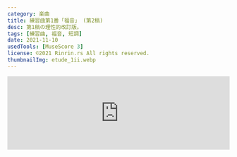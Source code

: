```yaml
---
category: 楽曲
title: 練習曲第1番「福音」 (第2稿)
desc: 第1稿の理性的改訂版。
tags: [練習曲, 福音, 短調]
date: 2021-11-10
usedTools: [MuseScore 3]
license: ©2021 Rinrin.rs All rights reserved.
thumbnailImg: etude_1ii.webp
---
```


<script>
	import MusicPiece from '$lib/components/creations/artworks/MusicPiece.svelte';
	import MusicScore from '$lib/components/creations/artworks/MusicScore.svelte';

	const metadata = {
		op: '#1ii',
		nameEn: 'Etude No.1 "Gospel" in D minor (second version)',
		nameJa: '練習曲第1番「福音」 (第2稿)',
		period: '2021/06/08 - 2021/11/10',
		formation: 'ピアノ'
	};

	const originalPiece = {
		name: '練習曲第1番「福音」ニ短調',
		url: '/creations/works/etude_1i'
	};
</script>

<iframe title="SoundCloud Embed Player" width="100%" height="166" scrolling="no" frameborder="no" allow="autoplay" src="https://w.soundcloud.com/player/?url=https%3A//api.soundcloud.com/tracks/1210850839&color=%23ff5500&auto_play=false&hide_related=false&show_comments=true&show_user=true&show_reposts=false&show_teaser=true" />

<MusicPiece {metadata} {originalPiece} />

[MuseScore 3](https://musescore.org/en/download#Older-and-unsupported-versions) で編曲した。
開始と終盤やあまりにも酷い音楽記号を大幅修正。ただしこの改訂版も音楽理論はほぼ考慮していない。

## 楽譜

<MusicScore filename="etude_1ii" />
